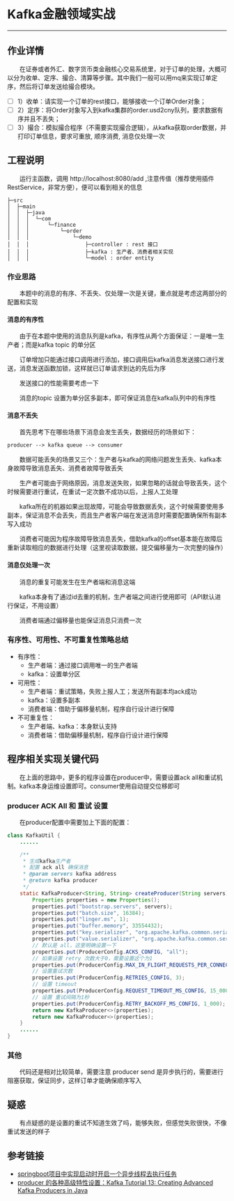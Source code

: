 # Kafka金融领域实战
***
## 作业详情
&ensp;&ensp;&ensp;&ensp;在证券或者外汇、数字货币类金融核心交易系统里，对于订单的处理，大概可以分为收单、定序、撮合、清算等步骤。其中我们一般可以用mq来实现订单定序，然后将订单发送给撮合模块。

- [ ] 1）收单：请实现一个订单的rest接口，能够接收一个订单Order对象；
- [ ] 2）定序：将Order对象写入到kafka集群的order.usd2cny队列，要求数据有序并且不丢失；
- [ ] 3）撮合：模拟撮合程序（不需要实现撮合逻辑），从kafka获取order数据，并打印订单信息，要求可重放, 顺序消费, 消息仅处理一次

## 工程说明
&ensp;&ensp;&ensp;&ensp;运行主函数，调用 http://localhost:8080/add ,注意传值（推荐使用插件 RestService，非常方便），便可以看到相关的信息

```shell script
├─src
│  ├─main
│  │  ├─java
│  │  │  └─com
│  │  │      └─finance
│  │  │          └─order
│  │  │              └─demo
│  │  │                  ├─controller : rest 接口
│  │  │                  ├─kafka : 生产者、消费者相关实现
│  │  │                  └─model : order entity
```

### 作业思路
&ensp;&ensp;&ensp;&ensp;本题中的消息的有序、不丢失、仅处理一次是关键，重点就是考虑这两部分的配置和实现

#### 消息的有序性
&ensp;&ensp;&ensp;&ensp;由于在本题中使用的消息队列是kafka，有序性从两个方面保证：一是唯一生产者；而是kafka topic 的单分区

&ensp;&ensp;&ensp;&ensp;订单增加只能通过接口调用进行添加，接口调用后kafka消息发送接口进行发送，消息发送函数加锁，这样就已订单请求到达的先后为序

&ensp;&ensp;&ensp;&ensp;发送接口的性能需要考虑一下

&ensp;&ensp;&ensp;&ensp;消息的topic 设置为单分区多副本，即可保证消息在kafka队列中的有序性

#### 消息不丢失
&ensp;&ensp;&ensp;&ensp;首先思考下在哪些场景下消息会发生丢失，数据经历的场景如下：

```xml
producer --> kafka queue --> consumer
```

&ensp;&ensp;&ensp;&ensp;数据可能丢失的场景又三个：生产者与kafka的网络问题发生丢失、kafka本身故障导致消息丢失、消费者故障导致丢失

&ensp;&ensp;&ensp;&ensp;生产者可能由于网络原因，消息发送失败，如果忽略的话就会导致丢失，这个时候需要进行重试，在重试一定次数不成功以后，上报人工处理

&ensp;&ensp;&ensp;&ensp;kafka所在的机器如果出现故障，可能会导致数据丢失，这个时候需要使用多副本，保证消息不会丢失，而且生产者客户端在发送消息时需要配置确保所有副本写入成功

&ensp;&ensp;&ensp;&ensp;消费者可能因为程序故障导致消息丢失，借助kafka的offset基本能在故障后重新读取相应的数据进行处理（这里视读取数据，提交偏移量为一次完整的操作）

#### 消息仅处理一次
&ensp;&ensp;&ensp;&ensp;消息的重复可能发生在生产者端和消息这端

&ensp;&ensp;&ensp;&ensp;kafka本身有了通过id去重的机制，生产者端之间进行使用即可（API默认进行保证，不用设置）

&ensp;&ensp;&ensp;&ensp;消费者端通过偏移量也能保证消息只消费一次

### 有序性、可用性、不可重复性策略总结

- 有序性：
    - 生产者端：通过接口调用唯一的生产者端
    - kafka：设置单分区
- 可用性：
    - 生产者端：重试策略，失败上报人工；发送所有副本均ack成功
    - kafka：设置多副本
    - 消费者端：借助于偏移量机制，程序自行设计进行保障
- 不可重复性：
    - 生产者端、kafka：本身默认支持
    - 消费者端：借助偏移量机制，程序自行设计进行保障
    
## 程序相关实现关键代码
&ensp;&ensp;&ensp;&ensp;在上面的思路中，更多的程序设置在producer中，需要设置ack all和重试机制。kafka本身运维设置即可。consumer使用自动提交位移即可

### producer ACK All 和 重试 设置
&ensp;&ensp;&ensp;&ensp;在producer配置中需要加上下面的配置：

```java
class KafkaUtil {
    ......

    /**
     * 生成kafka生产者
     * 配置 ack all 确保消息
     * @param servers kafka address
     * @return kafka producer
     */
    static KafkaProducer<String, String> createProducer(String servers) {
        Properties properties = new Properties();
        properties.put("bootstrap.servers", servers);
        properties.put("batch.size", 16384);
        properties.put("linger.ms", 1);
        properties.put("buffer.memory", 33554432);
        properties.put("key.serializer", "org.apache.kafka.common.serialization.StringSerializer");
        properties.put("value.serializer", "org.apache.kafka.common.serialization.StringSerializer");
        // 默认是 all，这里明确设置一下
        properties.put(ProducerConfig.ACKS_CONFIG, "all");
        // 如果设置 retry 次数大于0，需要设置这个为1
        properties.put(ProducerConfig.MAX_IN_FLIGHT_REQUESTS_PER_CONNECTION, 1);
        // 设置重试次数
        properties.put(ProducerConfig.RETRIES_CONFIG, 3);
        // 设置 timeout
        properties.put(ProducerConfig.REQUEST_TIMEOUT_MS_CONFIG, 15_000);
        // 设置 重试间隔为1秒
        properties.put(ProducerConfig.RETRY_BACKOFF_MS_CONFIG, 1_000);
        return new KafkaProducer<>(properties);
        return new KafkaProducer<>(properties);
    }
    ......
}
```

### 其他
&ensp;&ensp;&ensp;&ensp;代码还是相对比较简单，需要注意 producer send 是异步执行的，需要进行阻塞获取，保证同步，这样订单才能确保顺序写入

## 疑惑
&ensp;&ensp;&ensp;&ensp;有点疑惑的是设置的重试不知道生效了吗，能够失败，但感觉失败很快，不像重试发送的样子
    
## 参考链接
- [springboot项目中实现启动时开启一个异步线程去执行任务](https://blog.csdn.net/denghonghao/article/details/106389009)
- [producer 的各种高级特性设置：Kafka Tutorial 13: Creating Advanced Kafka Producers in Java](http://cloudurable.com/blog/kafka-tutorial-kafka-producer-advanced-java-examples/index.html)